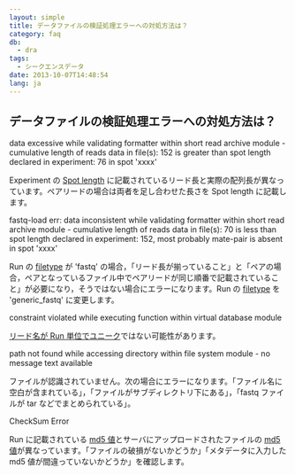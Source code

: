 ```yaml
---
layout: simple
title: データファイルの検証処理エラーへの対処方法は？
category: faq
db:
  - dra
tags: 
  - シークエンスデータ
date: 2013-10-07T14:48:54
lang: ja
---
```


## データファイルの検証処理エラーへの対処方法は？

<p></p>
<div class="faq_list">
  <div id="length" class="faq">
    <p class="question">data excessive while validating formatter within short read archive module - cumulative length of reads data in file(s): 152 is greater than spot length declared in experiment: 76 in spot 'xxxx'</p>
    <p class="answer">Experiment の <a href="/dra/submission.html#Spot_Length">Spot length</a> に記載されているリード長と実際の配列長が異なっています。ペアリードの場合は両者を足し合わせた長さを Spot length に記載します。</p>
  </div>
  <div id="fastq" class="faq">
    <p class="question">fastq-load err: data inconsistent while validating formatter within short read archive module - cumulative length of reads data in file(s): 70 is less than spot length declared in experiment: 152, most probably mate-pair is absent in spot 'xxxx'</p>
    <p class="answer">Run の <a href="/dra/submission.html#File_Type">filetype</a> が 'fastq' の場合，「リード長が揃っていること」と「ペアの場合，ペアとなっているファイル中でペアリードが同じ順番で記載されていること」が必要になり，そうではない場合にエラーになります。Run の <a href="/dra/submission.html#File_Type">filetype</a> を 'generic_fastq' に変更します。</p>
  </div>
  <div id="violated" class="faq">
    <p class="question">constraint violated while executing function within virtual database module</p>
    <p class="answer"><a href="/faq/index.html#data-files-sra">リード名が Run 単位でユニーク</a>ではない可能性があります。</p>
  </div>
  <div id="path_not_found" class="faq">
    <p class="question">path not found while accessing directory within file system module - no message text available</p>
    <p class="answer">ファイルが認識されていません。次の場合にエラーになります。「ファイル名に空白が含まれている」，「ファイルがサブディレクトリ下にある」，「fastq ファイルが tar などでまとめられている」。</p>
  </div>
  <div id="md5" class="faq">
    <p class="question">CheckSum Error</p>
    <p class="answer">Run に記載されている <a href="/dra/submission.html#supplement-md5">md5 値</a>とサーバにアップロードされたファイルの <a href="/dra/submission.html#supplement-md5">md5 値</a>が異なっています。「ファイルの破損がないかどうか」「メタデータに入力した md5 値が間違っていないかどうか」を確認します。</p>
  </div>
</div>
